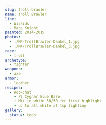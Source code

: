```yaml
---
slug: troll-brawler
name: Troll Brawler
line:
  - WizKids
  - Mage Knight
painted: 2014-2015
photos:
  - ./MK-TrollBrawler-Dankel_1.jpg
  - ./MK-TrollBrawler-Dankel_3.jpg
race:
  - troll
archetype:
  - fighter
weapons:
  - axe
armor:
  - leather
recipes:
  - Ago-chat
    - P3 Cygnar Blue Base
    - Mix in white 50/50 for first highlight
    - up to all white at top lighting
gallery:
  status: todo
---
```

